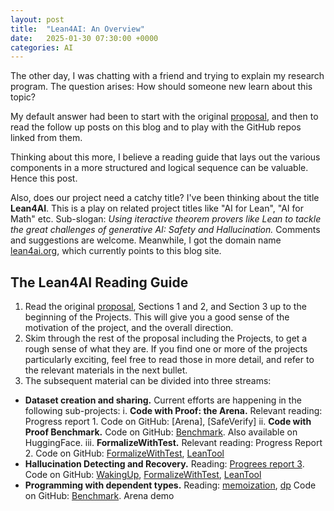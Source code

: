 ```yaml
---
layout: post
title:  "Lean4AI: An Overview"
date:   2025-01-30 07:30:00 +0000
categories: AI
---
```


The other day, I was chatting with a friend and trying to explain my research program. The question arises: How should someone new learn about this topic?

My default answer had been to start with the original [proposal](https://gasstationmanager.github.io/ai/2024/11/04/a-proposal.html), and then to read the follow up posts on this blog and to play with the GitHub repos linked from them. 

Thinking about this more, I believe 
a reading guide that lays out the various components in a more structured and logical sequence can be valuable. 
Hence this post.

Also, does our project need a catchy title? I've been thinking about the title  **Lean4AI**.
This is a play on related project titles like "AI for Lean", "AI for Math" etc.
Sub-slogan:
*Using iteractive theorem provers like Lean to tackle the great challenges of generative AI: Safety and Hallucination.*
Comments and suggestions are welcome. Meanwhile, I got the domain name [lean4ai.org](http://lean4ai.org), which currently points to this blog site.

## The Lean4AI Reading Guide

1. Read the original [proposal](https://gasstationmanager.github.io/ai/2024/11/04/a-proposal.html), Sections 1 and 2, and Section 3 up to the beginning of the Projects. This will give you a good sense of the  motivation of the project, and the overall direction.
2. Skim through the rest of the proposal including the Projects, to get a rough sense of what they are. If you find one or more of the projects particularly exciting, feel free to read those in more detail, and refer to the relevant materials in the next bullet. 
3. The subsequent material can be divided into three streams:
  - **Dataset creation and sharing.** Current efforts are happening in the following sub-projects:
            i. **Code with Proof: the Arena.** Relevant reading: Progress report 1. Code on GitHub: [Arena], [SafeVerify]
            ii. **Code with Proof Benchmark.** Code on GitHub: [Benchmark](https://github.com/GasStationManager/CodeProofBenchmark). Also available on HuggingFace.
            iii. **FormalizeWithTest.** Relevant reading: Progress Report 2. Code on GitHub: [FormalizeWithTest](https://github.com/GasStationManager/FormalizeWithTest), [LeanTool](https://github.com/GasStationManager/LeanTool)
  - **Hallucination Detecting and Recovery.** Reading: [Progrees report 3](https://gasstationmanager.github.io/ai/2025/01/22/hallucination.html). Code on GitHub: [WakingUp](https://github.com/GasStationManager/WakingUp), [FormalizeWithTest](https://github.com/GasStationManager/FormalizeWithTest), [LeanTool](https://github.com/GasStationManager/LeanTool)
  - **Programming with dependent types.** Reading: [memoization](https://gasstationmanager.github.io/ai/2024/12/03/memoization1.html), [dp](https://gasstationmanager.github.io/ai/2024/12/09/dp2.html) Code on GitHub: [Benchmark](https://github.com/GasStationManager/CodeProofBenchmark). Arena demo

